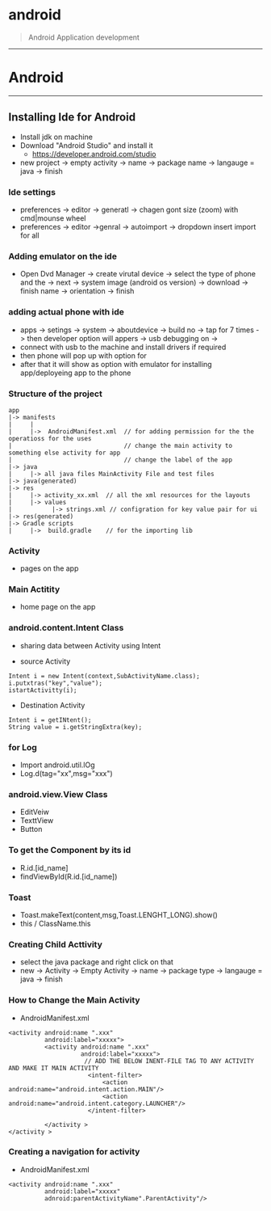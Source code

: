 # android

> Android Application development 


----

# Android 

---

## Installing Ide for Android 
* Install jdk on machine 
* Download "Android Studio" and install it 
	* https://developer.android.com/studio
* new project -> empty activity -> name -> package name -> langauge = java -> finish 

### Ide settings 
* preferences -> editor -> generatl -> chagen gont size (zoom) with cmd|mounse wheel
* preferences -> editor ->genral -> autoimport -> dropdown insert import for all 

### Adding emulator on the ide 
* Open Dvd Manager -> create virutal device -> select the type of phone and the -> next -> system image (android os version) -> download -> finish 
name -> orientation -> finish 


### adding actual phone with ide 
* apps -> setings -> system -> aboutdevice -> build no -> tap for 7 times -> then developer option will appers -> usb debugging on -> 
* connect with usb to the machine and install drivers if required 
* then phone will pop up with option for 
* after that it will show as option with emulator for installing app/deployeing app to the phone 


### Structure of the project 
```
app
|-> manifests  
|     |
|     |->  AndroidManifest.xml  // for adding permission for the the operatioss for the uses 
|                               // change the main activity to something else activity for app 
|                               // change the label of the app 
|-> java 
|     |-> all java files MainActivity File and test files   
|-> java(generated)
|-> res
|     |-> activity_xx.xml  // all the xml resources for the layouts 
|     |-> values           
|           |-> strings.xml // configration for key value pair for ui  
|-> res(generated)
|-> Gradle scripts 
|     |->  build.gradle    // for the importing lib 
```


### Activity 
* pages on the app 

### Main Actitity 
* home page on the app 

### android.content.Intent Class 
* sharing data between Activity using Intent 

* source Activity 
```
Intent i = new Intent(context,SubActivityName.class);
i.putxtras("key","value");
istartActivitty(i);
```

* Destination Activity 
```
Intent i = getINtent();
String value = i.getStringExtra(key);
```

### for Log 
* Import android.util.lOg
* Log.d(tag="xx",msg="xxx")

### android.view.View Class 
* EditVeiw 
* TexttView 
* Button 

### To get the Component by its id 
* R.id.[id_name]
* findViewById(R.id.[id_name]) 

### Toast 
* Toast.makeText(content,msg,Toast.LENGHT_LONG).show()
* this / ClassName.this

### Creating Child Acttivity 
* select the java package and right click on that 
* new -> Activity -> Empty Activity -> name -> package type -> langauge = java -> finish 


### How to Change the Main Activity 
* AndroidManifest.xml 
```
<activity android:name ".xxx" 
		  android:label="xxxxx">
          <activity android:name ".xxx" 
		            android:label="xxxxx">
                     // ADD THE BELOW INENT-FILE TAG TO ANY ACTIVITY AND MAKE IT MAIN ACTIVITY 
                      <intent-filter>
                          <action android:name="android.intent.action.MAIN"/>
                          <action android:name="android.intent.category.LAUNCHER"/>
                      </intent-filter>	

		  </activity >	
</activity >		  
```


### Creating a navigation for activity 
* AndroidManifest.xml 
```
<activity android:name ".xxx" 
		  android:label="xxxxx"
		  adnroid:parentActivityName".ParentActivity"/>
```